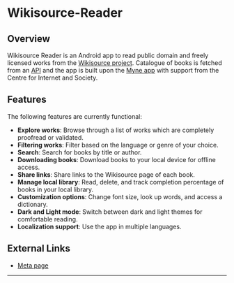 # Wikisource-Reader

## Overview
Wikisource Reader is an Android app to read public domain and freely licensed works from the [Wikisource project](https://en.wikipedia.org/wiki/Wikisource). Catalogue of books is fetched from an [API](https://meta.wikimedia.org/wiki/Wikisource_reader_app#The_API) and the app is built upon the [Myne app](https://github.com/Pool-Of-Tears/Myne/) with support from the Centre for Internet and Society.

## Features
The following features are currently functional:

- **Explore works**: Browse through a list of works which are completely proofread or validated.
- **Filtering works**: Filter based on the language or genre of your choice.
- **Search**: Search for books by title or author.
- **Downloading books**: Download books to your local device for offline access.
- **Share links**: Share links to the Wikisource page of each book.
- **Manage local library**: Read, delete, and track completion percentage of books in your local library.
- **Customization options**: Change font size, look up words, and access a dictionary.
- **Dark and Light mode**: Switch between dark and light themes for comfortable reading.
- **Localization support**: Use the app in multiple languages.

## External Links
- [Meta page](https://meta.wikimedia.org/wiki/Wikisource_reader_app)
---
